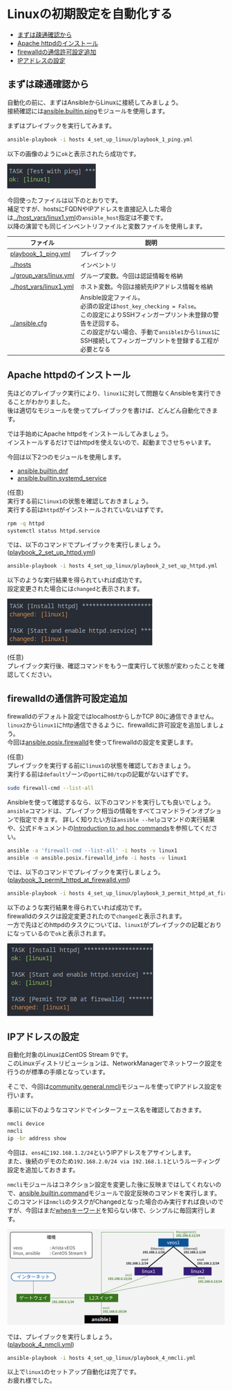 # Linuxの初期設定を自動化する

- [まずは疎通確認から](#まずは疎通確認から)
- [Apache httpdのインストール](#apache-httpdのインストール)
- [firewalldの通信許可設定追加](#firewalldの通信許可設定追加)
- [IPアドレスの設定](#ipアドレスの設定)

## まずは疎通確認から

自動化の前に、まずはAnsibleからLinuxに接続してみましょう。  
接続確認には[ansible.builtin.ping](https://docs.ansible.com/ansible/latest/collections/ansible/builtin/ping_module.html)モジュールを使用します。

まずはプレイブックを実行してみます。

```sh
ansible-playbook -i hosts 4_set_up_linux/playbook_1_ping.yml
```

以下の画像のように`ok`と表示されたら成功です。

![images/result_1_ping.png](images/result_1_ping.png)

今回使ったファイルは以下のとおりです。  
補足ですが、hostsにFQDNやIPアドレスを直接記入した場合は[../host_vars/linux1.yml](../host_vars/linux1.yml)の`ansible_host`指定は不要です。  
以降の演習でも同じインベントリファイルと変数ファイルを使用します。

| ファイル | 説明 |
| ------- | --- |
| [playbook_1_ping.yml](playbook_1_ping.yml) | プレイブック |
| [../hosts](../hosts) | インベントリ |
| [../group_vars/linux.yml](../group_vars/linux.yml) | グループ変数。今回は認証情報を格納 |
| [../host_vars/linux1.yml](../host_vars/linux1.yml) | ホスト変数。今回は接続先IPアドレス情報を格納 |
| [../ansible.cfg](../ansible.cfg) | Ansible設定ファイル。<br>必須の設定は`host_key_checking = False`。<br>この設定によりSSHフィンガープリント未登録の警告を迂回する。<br>この設定がない場合、手動で`ansible1`から`linux1`にSSH接続してフィンガープリントを登録する工程が必要となる |

## Apache httpdのインストール

先ほどのプレイブック実行により、`linux1`に対して問題なくAnsibleを実行できることがわかりました。  
後は適切なモジュールを使ってプレイブックを書けば、どんどん自動化できます。

では手始めにApache httpdをインストールしてみましょう。  
インストールするだけではhttpdを使えないので、起動までさせちゃいます。

今回は以下2つのモジュールを使用します。

- [ansible.builtin.dnf](https://docs.ansible.com/ansible/latest/collections/ansible/builtin/dnf_module.html)
- [ansible.builtin.systemd_service](https://docs.ansible.com/ansible/latest/collections/ansible/builtin/systemd_service_module.html)

(任意)  
実行する前に`linux1`の状態を確認しておきましょう。  
実行する前は`httpd`がインストールされていないはずです。

```sh
rpm -q httpd
systemctl status httpd.service
```

では、以下のコマンドでプレイブックを実行しましょう。  
([playbook_2_set_up_httpd.yml](playbook_2_set_up_httpd.yml))

```sh
ansible-playbook -i hosts 4_set_up_linux/playbook_2_set_up_httpd.yml
```

以下のような実行結果を得られていれば成功です。  
設定変更された場合には`changed`と表示されます。

![images/result_2_httpd.png](images/result_2_httpd.png)

(任意)  
プレイブック実行後、確認コマンドをもう一度実行して状態が変わったことを確認してください。

## firewalldの通信許可設定追加

firewalldのデフォルト設定ではlocalhostからしかTCP 80に通信できません。  
`linux2`から`linux1`にhttp通信できるように、firewalldに許可設定を追加しましょう。  
今回は[ansible.posix.firewalld](https://docs.ansible.com/ansible/latest/collections/ansible/posix/firewalld_module.html)を使ってfirewalldの設定を変更します。

(任意)  
プレイブックを実行する前に`linux1`の状態を確認しておきましょう。  
実行する前は`default`ゾーンの`port`に`80/tcp`の記載がないはずです。

```sh
sudo firewall-cmd --list-all
```

Ansibleを使って確認するなら、以下のコマンドを実行しても良いでしょう。  
`ansible`コマンドは、プレイブック相当の情報をすべてコマンドラインオプションで指定できます。
詳しく知りたい方は`ansible --help`コマンドの実行結果や、公式ドキュメントの[Introduction to ad hoc commands](https://docs.ansible.com/ansible/latest/command_guide/intro_adhoc.html)を参照してください。

```sh
ansible -a 'firewall-cmd --list-all' -i hosts -v linux1
ansible -m ansible.posix.firewalld_info -i hosts -v linux1
```

では、以下のコマンドでプレイブックを実行しましょう。  
([playbook_3_permit_httpd_at_firewalld.yml](playbook_3_permit_httpd_at_firewalld.yml))

```sh
ansible-playbook -i hosts 4_set_up_linux/playbook_3_permit_httpd_at_firewalld.yml
```

以下のような実行結果を得られていれば成功です。  
firewalldのタスクは設定変更されたので`changed`と表示されます。  
一方で先ほどのhttpdのタスクについては、`linux1`がプレイブックの記載どおりになっているので`ok`と表示されます。

![images/result_3_firewalld.png](images/result_3_firewalld.png)

## IPアドレスの設定

自動化対象のLinuxはCentOS Stream 9です。  
このLinuxディストリビューションは、NetworkManagerでネットワーク設定を行うのが標準の手順となっています。

そこで、今回は[community.general.nmcli](https://docs.ansible.com/ansible/latest/collections/community/general/nmcli_module.html)モジュールを使ってIPアドレス設定を行います。

事前に以下のようなコマンドでインターフェース名を確認しておきます。

```sh
nmcli device
nmcli
ip -br address show
```

今回は、`ens4`に`192.168.1.2/24`というIPアドレスをアサインします。  
また、後続のデモのため`192.168.2.0/24 via 192.168.1.1`というルーティング設定を追加しておきます。

`nmcli`モジュールはコネクション設定を変更した後に反映まではしてくれないので、[ansible.builtin.command](https://docs.ansible.com/ansible/latest/collections/ansible/builtin/command_module.html#ansible-collections-ansible-builtin-command-module)モジュールで設定反映のコマンドを実行します。  
このコマンドは`nmcli`のタスクがChangedとなった場合のみ実行すれば良いのですが、今回はまだ[whenキーワード](https://docs.ansible.com/ansible/latest/playbook_guide/playbooks_conditionals.html)を知らない体で、シンプルに毎回実行します。

![../images/network_diagram.png](../images/network_diagram.png)

では、プレイブックを実行しましょう。  
([playbook_4_nmcli.yml](playbook_4_nmcli.yml))

```sh
ansible-playbook -i hosts 4_set_up_linux/playbook_4_nmcli.yml
```

以上で`linux1`のセットアップ自動化は完了です。  
お疲れ様でした。

